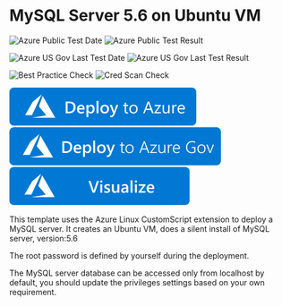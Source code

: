 # MySQL Server 5.6 on Ubuntu VM

![Azure Public Test Date](https://azurequickstartsservice.blob.core.windows.net/badges/application-workloads/mysql/mysql-standalone-server-ubuntu/PublicLastTestDate.svg)
![Azure Public Test Result](https://azurequickstartsservice.blob.core.windows.net/badges/application-workloads/mysql/mysql-standalone-server-ubuntu/PublicDeployment.svg)

![Azure US Gov Last Test Date](https://azurequickstartsservice.blob.core.windows.net/badges/application-workloads/mysql/mysql-standalone-server-ubuntu/FairfaxLastTestDate.svg)
![Azure US Gov Last Test Result](https://azurequickstartsservice.blob.core.windows.net/badges/application-workloads/mysql/mysql-standalone-server-ubuntu/FairfaxDeployment.svg)

![Best Practice Check](https://azurequickstartsservice.blob.core.windows.net/badges/application-workloads/mysql/mysql-standalone-server-ubuntu/BestPracticeResult.svg)
![Cred Scan Check](https://azurequickstartsservice.blob.core.windows.net/badges/application-workloads/mysql/mysql-standalone-server-ubuntu/CredScanResult.svg)

[![Deploy To Azure](https://raw.githubusercontent.com/Azure/azure-quickstart-templates/master/1-CONTRIBUTION-GUIDE/images/deploytoazure.svg?sanitize=true)](https://portal.azure.com/#create/Microsoft.Template/uri/https%3A%2F%2Fraw.githubusercontent.com%2FAzure%2Fazure-quickstart-templates%2Fmaster%2Fapplication-workloads%2Fmysql%2Fmysql-standalone-server-ubuntu%2Fazuredeploy.json)
[![Deploy To Azure US Gov](https://raw.githubusercontent.com/Azure/azure-quickstart-templates/master/1-CONTRIBUTION-GUIDE/images/deploytoazuregov.svg?sanitize=true)](https://portal.azure.us/#create/Microsoft.Template/uri/https%3A%2F%2Fraw.githubusercontent.com%2FAzure%2Fazure-quickstart-templates%2Fmaster%2Fapplication-workloads%2Fmysql%2Fmysql-standalone-server-ubuntu%2Fazuredeploy.json)
[![Visualize](https://raw.githubusercontent.com/Azure/azure-quickstart-templates/master/1-CONTRIBUTION-GUIDE/images/visualizebutton.svg?sanitize=true)](http://armviz.io/#/?load=https%3A%2F%2Fraw.githubusercontent.com%2FAzure%2Fazure-quickstart-templates%2Fmaster%2Fapplication-workloads%2Fmysql%2Fmysql-standalone-server-ubuntu%2Fazuredeploy.json)

This template uses the Azure Linux CustomScript extension to deploy a MySQL server. It creates an Ubuntu VM, does a silent install of MySQL server, version:5.6

The root password is defined by yourself during the deployment.

The MySQL server database can be accessed only from localhost by default, you should update the privileges settings based on your own requirement.
